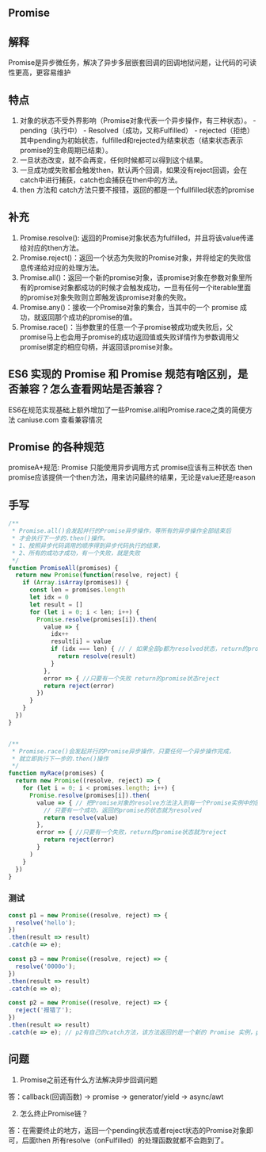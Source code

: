 ## Promise
 ## 解释
 Promise是异步微任务，解决了异步多层嵌套回调的回调地狱问题，让代码的可读性更高，更容易维护 
 ## 特点
1. 对象的状态不受外界影响（Promise对象代表一个异步操作，有三种状态）。 - pending（执行中） - Resolved（成功，又称Fulfilled） - rejected（拒绝） 其中pending为初始状态，fulfilled和rejected为结束状态（结束状态表示promise的生命周期已结束）。
2. 一旦状态改变，就不会再变，任何时候都可以得到这个结果。
3. 一旦成功或失败都会触发then，默认两个回调，如果没有reject回调，会在catch中进行捕获，catch也会捕获在then中的方法。
4. then 方法和 catch方法只要不报错，返回的都是一个fullfilled状态的promise 

## 补充
1. Promise.resolve(): 返回的Promise对象状态为fulfilled，并且将该value传递给对应的then方法。 
2. Promise.reject()：返回一个状态为失败的Promise对象，并将给定的失败信息传递给对应的处理方法。 
3. Promise.all()：返回一个新的promise对象，该promise对象在参数对象里所有的promise对象都成功的时候才会触发成功，一旦有任何一个iterable里面的promise对象失败则立即触发该promise对象的失败。 
4. Promise.any()：接收一个Promise对象的集合，当其中的一个 promise 成功，就返回那个成功的promise的值。 
5. Promise.race()：当参数里的任意一个子promise被成功或失败后，父promise马上也会用子promise的成功返回值或失败详情作为参数调用父promise绑定的相应句柄，并返回该promise对象。


## ES6 实现的 Promise 和 Promise 规范有啥区别，是否兼容？怎么查看网站是否兼容？
ES6在规范实现基础上额外增加了一些Promise.all和Promise.race之类的简便方法
caniuse.com 查看兼容情况

## Promise 的各种规范
promiseA+规范:    Promise 只能使用异步调用方式
promise应该有三种状态
then
promise应该提供一个then方法，用来访问最终的结果，无论是value还是reason
## 手写
```javascript
/**
 * Promise.all()会发起并行的Promise异步操作，等所有的异步操作全部结束后
 * 才会执行下一步的.then()操作。
 * 1、按照异步代码调用的顺序得到异步代码执行的结果，
 * 2、所有的成功才成功，有一个失败，就是失败
 */
function PromiseAll(promises) {
  return new Promise(function(resolve, reject) {
    if (Array.isArray(promises)) {
      const len = promises.length
      let idx = 0
      let result = []
      for (let i = 0; i < len; i++) {
        Promise.resolve(promises[i]).then(
          value => {
            idx++
            result[i] = value
            if (idx === len) { // / 如果全部p都为resolved状态，return的promise状态为resolved
              return resolve(result)
            }
          },
          error => { //只要有一个失败 return的promise状态reject
          return reject(error)
        })
      }
    }
  })
}



```
```javascript
/**
 * Promise.race()会发起并行的Promise异步操作，只要任何一个异步操作完成，
 * 就立即执行下一步的.then()操作
 */
function myRace(promises) {
  return new Promise((resolve, reject) => {
    for (let i = 0; i < promises.length; i++) {
      Promise.resolve(promises[i]).then(
        value => { // 把Promise对象的resolve方法注入到每一个Promise实例中的回调函数，
          // 只要有一个成功，返回的promise的状态就为resolved
          return resolve(value)
        },
        error => { //只要有一个失败，return的promise状态就为reject
          return reject(error)
        }
      )
    }
  })
}
```
### 测试
```javascript
const p1 = new Promise((resolve, reject) => {
  resolve('hello');
})
.then(result => result)
.catch(e => e);

const p3 = new Promise((resolve, reject) => {
  resolve('0000o');
})
.then(result => result)
.catch(e => e);

const p2 = new Promise((resolve, reject) => {
  reject('报错了');
})
.then(result => result)
.catch(e => e); // p2有自己的catch方法，该方法返回的是一个新的 Promise 实例，p2指向的实际上是这个实例。该实例执行完catch方法后，也会变成resolved，导致Promise.all()方法参数里面的两个实例都会resolved，因此会调用then方法指定的回调函数，而不会调用catch方法指定的回调函数
```
## 问题
1. Promise之前还有什么方法解决异步回调问题

答：callback(回调函数) -> promise -> generator/yield -> async/awt

2. 怎么终止Promise链？

答：在需要终止的地方，返回一个pending状态或者reject状态的Promise对象即可，后面then 所有resolve（onFulfilled）的处理函数就都不会跑到了。

